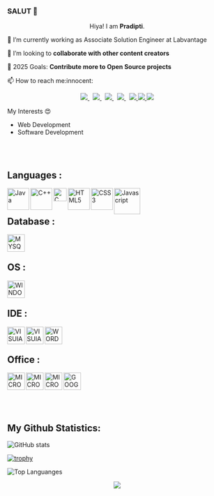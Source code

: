 ### SALUT 👋

<p align='Center'>
 Hiya! I am <b>Pradipti</b>.<br/>
 
<p> 🌱 I’m currently working as Associate Solution Engineer at Labvantage</b></p>

<p> 👯 I’m looking to <b>collaborate with other content creators</b></p>

<p> 🥅 2025 Goals: <b>Contribute more to Open Source projects</b></p>

<p>📫 How to reach me:innocent:</p>

<p align='center'>
 
  <a href="mailto:sah.pradipti29@gmail.com">
  <img src="https://img.shields.io/badge/Gmail-D14836?style=for-the-badge&logo=gmail&logoColor=white">
  </a>&nbsp
  
  <a href="https://www.linkedin.com/in/pradipti-sah/">
  <img src="https://img.shields.io/badge/LinkedIn-0077B5?style=for-the-badge&logo=linkedin&logoColor=white">
  </a>&nbsp
  
  <a href="https://twitter.com/sah_pradipti">
    <img src="https://img.shields.io/badge/Twitter-1DA1F2?style=for-the-badge&logo=twitter&logoColor=white">
  </a>&nbsp
  
  <a href="https://www.facebook.com/pradipti29">
    <img src="https://img.shields.io/badge/Facebook-1877F2?style=for-the-badge&logo=facebook&logoColor=white">
  </a>&nbsp
  
   <a href="https://www.instagram.com/_pradipti_29/">
    <img src="https://img.shields.io/badge/Instagram-E4405F?style=for-the-badge&logo=instagram&logoColor=white">
  </a>

   <a href="https://www.hackerearth.com/@rashmi1999sah">
    <img src="https://img.shields.io/badge/HackerEarth-%232C3454.svg?&style=for-the-badge&logo=HackerEarth&logoColor=Blue">
  </a>
   
   <a href="https://www.hackerrank.com/Pradipti29">
    <img src="https://img.shields.io/badge/-Hackerrank-2EC866?style=for-the-badge&logo=HackerRank&logoColor=white">
  </a>

</p>

My Interests :heart_eyes:<br>

- Web Development
- Software Development

<br/>
<br/>


## Languages :

<img align = 'left' alt = 'Java' width='50px' src="https://img.shields.io/badge/Java-ED8B00?style=for-the-badge&logo=java&logoColor=white"/>

<img align = 'left' alt = 'C++' width='50px' src="https://img.shields.io/badge/C%2B%2B-00599C?style=for-the-badge&logo=c%2B%2B&logoColor=white"/>

<img align = 'left' alt = 'C' width='30px' src="https://img.shields.io/badge/C-00599C?style=for-the-badge&logo=c&logoColor=white"/>

<img align = 'left' alt = 'HTML5' width='50px' src="https://img.shields.io/badge/HTML5-E34F26?style=for-the-badge&logo=html5&logoColor=white"/>

<img align = 'left' alt = 'CSS3' width='50px' src="https://img.shields.io/badge/CSS3-1572B6?style=for-the-badge&logo=css3&logoColor=white"/>

<img align = 'left' alt = 'Javascript' width='60px' src="https://img.shields.io/badge/JavaScript-323330?style=for-the-badge&logo=javascript&logoColor=F7DF1E"/>

<br/>
<br/>

## Database :

<img align = 'left' alt = 'MYSQL' width='40px' src="https://img.shields.io/badge/MySQL-00000F?style=for-the-badge&logo=mysql&logoColor=white"/>

<br/>
<br/>

## OS :

<img align = 'left' alt = 'WINDOWS' width='40px' src="https://img.shields.io/badge/Windows-0078D6?style=for-the-badge&logo=windows&logoColor=white"/>

<br/>
<br/>

## IDE :

<img align = 'left' alt = 'VISUIAL STUDIO CODE' width='40px' src="https://img.shields.io/badge/Visual_Studio_Code-0078D4?style=for-the-badge&logo=visual%20studio%20code&logoColor=white"/>

<img align = 'left' alt = 'VISUIAL STUDIO 2019' width='40px' src="https://img.shields.io/badge/Visual_Studio_2019-5C2D91?style=for-the-badge&logo=visual%20studio&logoColor=white"/>

<img align = 'left' alt = 'WORDPRESS' width='40px' src="https://img.shields.io/badge/Wordpress-21759B?style=for-the-badge&logo=wordpress&logoColor=white"/>

<br/>
<br/>

## Office :

<img align = 'left' alt = 'MICROSOFT EXCEL' width='40px' src="https://img.shields.io/badge/Microsoft_Excel-217346?style=for-the-badge&logo=microsoft-excel&logoColor=white"/>

<img align = 'left' alt = 'MICROSOFT POWERPOINT' width='40px' src="https://img.shields.io/badge/Microsoft_PowerPoint-B7472A?style=for-the-badge&logo=microsoft-powerpoint&logoColor=white"/>

<img align = 'left' alt = 'MICROSOFT WORD' width='40px' src="https://img.shields.io/badge/Microsoft_Word-2B579A?style=for-the-badge&logo=microsoft-word&logoColor=white"/>

<img align = 'left' alt = 'GOOGLE SHEETS' width='40px' src="https://img.shields.io/badge/Google%20Sheets-34A853?style=for-the-badge&logo=google-sheets&logoColor=white"/>

<br/>
<br/>


<br/>
<br/>
<br/>


## My Github Statistics:

![ GitHub stats](https://github-readme-stats.vercel.app/api?username=Pradipti29&theme=tokyonight&show_icons=true)

[![trophy](https://github-profile-trophy.vercel.app/?username=Pradipti29&theme=onedark)](https://github.com/ryo-ma/github-profile-trophy)

![Top Languanges](https://github-readme-stats.vercel.app/api/top-langs/?username=Pradipti29)

<div align="center">
<img src="https://komarev.com/ghpvc/?username=Pradipti29&&style=flat-square" align="center" />
</div>


<!--
**Pradipti29/Pradipti29** is a ✨ _special_ ✨ repository because its `README.md` (this file) appears on your GitHub profile.

Here are some ideas to get you started:

- 🔭 I’m currently working on ...
- 🌱 I’m currently learning ...
- 👯 I’m looking to collaborate on ...
- 🤔 I’m looking for help with ...
- 💬 Ask me about ...
- 📫 How to reach me: ...
- 😄 Pronouns: ...
- ⚡ Fun fact: ...
-->
